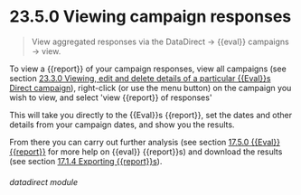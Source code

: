 # 23.5.0    Viewing campaign responses

> View aggregated responses via the DataDirect -> {{eval}} campaigns -> view. 

To view a {{report}} of your campaign responses, view all campaigns (see section [23.3.0  Viewing, edit and delete details of a particular {{Eval}}s Direct campaign](/help/index/v/{{version}}/p/23.3.0)), right-click (or use the menu button) on the campaign you wish to view, and select 'view {{report}} of responses'

This will take you directly to the {{Eval}}s {{report}}, set the dates and other details from your campaign dates, and show you the results.

From there you can carry out further analysis (see section [17.5.0  {{Eval}} {{report}}](/help/index/v/{{version}}/p/17.5.0) for more help on {{eval}} {{report}}s) and download the results (see section [17.1.4  Exporting {{report}}s](/help/index/v/{{version}}/p/17.1.4)). 

###### datadirect module

